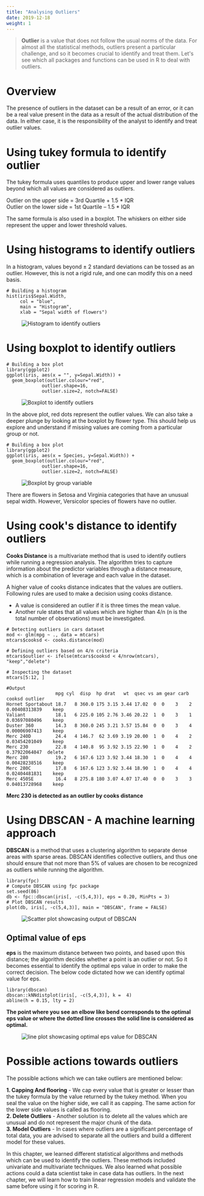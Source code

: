 ```yaml
---
title: "Analysing Outliers"
date: 2019-12-18
weight: 1
---
```


> **Outlier** is a value that does not follow the usual norms of the data. For almost all the statistical methods, outliers present a particular challenge, and so it becomes crucial to identify and treat them. Let's see which all packages and functions can be used in R to deal with outliers.

# Overview
The presence of outliers in the dataset can be a result of an error, or it can be a real value present in the data as a result of the actual distribution of the data. In either case, it is the responsibility of the analyst to identify and treat outlier values.

# Using tukey formula to identify outlier
The tukey formula uses quantiles to produce upper and lower range values beyond which all values are considered as outliers.

Outlier on the upper side = 3rd Quartile + 1.5 * IQR<br/>
Outlier on the lower side = 1st Quartile – 1.5 * IQR

The same formula is also used in a boxplot. The whiskers on either side represent the upper and lower threshold values.

# Using histograms to identify outliers
In a histogram, values beyond ± 2 standard deviations can be tossed as an outlier. However, this is not a rigid rule, and one can modify this on a need basis.

```
# Building a histogram
hist(iris$Sepal.Width,
     col = "blue",
     main = "Histogram",
     xlab = "Sepal width of flowers")
```

<figure>
  <img src="/images/outlier/hist1.jpeg" alt="Histogram to identify outliers">
</figure>

# Using boxplot to identify outliers

```
# Building a box plot
library(ggplot2)
ggplot(iris, aes(x = "", y=Sepal.Width)) +
  geom_boxplot(outlier.colour="red",
             outlier.shape=16,
             outlier.size=2, notch=FALSE)
```

<figure>
  <img src="/images/outlier/boxplot1.jpeg" alt="Boxplot to identify outliers">
</figure>

In the above plot, red dots represent the outlier values. We can also take a deeper plunge by looking at the boxplot by flower type. This should help us explore and understand if missing values are coming from a particular group or not.

```
# Building a box plot
library(ggplot2)
ggplot(iris, aes(x = Species, y=Sepal.Width)) +
  geom_boxplot(outlier.colour="red",
             outlier.shape=16,
             outlier.size=2, notch=FALSE)
```

<figure>
  <img src="/images/outlier/boxplot2.jpeg" alt="Boxplot by group variable">
</figure>

There are flowers in Setosa and Virginia categories that have an unusual sepal width. However, Versicolor species of flowers have no outlier.

# Using cook's distance to identify outliers
**Cooks Distance** is a multivariate method that is used to identify outliers while running a regression analysis. The algorithm tries to capture information about the predictor variables through a distance measure, which is a combination of leverage and each value in the dataset.

A higher value of cooks distance indicates that the values are outliers. Following rules are used to make a decision using cooks distance.

* A value is considered an outlier if it is three times the mean value.
* Another rule states that all values which are higher than 4/n (n is the total number of observations) must be investigated.

```
# Detecting outliers in cars dataset
mod <- glm(mpg ~ ., data = mtcars)
mtcars$cooksd <- cooks.distance(mod)

# Defining outliers based on 4/n criteria
mtcars$outlier <- ifelse(mtcars$cooksd < 4/nrow(mtcars), "keep","delete")

# Inspecting the dataset
mtcars[5:12, ]
```
```
#Output
                  mpg cyl  disp  hp drat   wt  qsec vs am gear carb        cooksd outlier
Hornet Sportabout 18.7   8 360.0 175 3.15 3.44 17.02  0  0    3    2 0.00408313839    keep
Valiant           18.1   6 225.0 105 2.76 3.46 20.22  1  0    3    1 0.03697080496    keep
Duster 360        14.3   8 360.0 245 3.21 3.57 15.84  0  0    3    4 0.00006907413    keep
Merc 240D         24.4   4 146.7  62 3.69 3.19 20.00  1  0    4    2 0.03454201049    keep
Merc 230          22.8   4 140.8  95 3.92 3.15 22.90  1  0    4    2 0.37922064047  delete
Merc 280          19.2   6 167.6 123 3.92 3.44 18.30  1  0    4    4 0.00428238516    keep
Merc 280C         17.8   6 167.6 123 3.92 3.44 18.90  1  0    4    4 0.02404481831    keep
Merc 450SE        16.4   8 275.8 180 3.07 4.07 17.40  0  0    3    3 0.04013728968    keep
```
**Merc 230 is detected as an outlier by cooks distance**

# Using DBSCAN - A machine learning approach
**DBSCAN** is a method that uses a clustering algorithm to separate dense areas with sparse areas. DBSCAN identifies collective outliers, and thus one should ensure that not more than 5% of values are chosen to be recognized as outliers while running the algorithm.

```
library(fpc)
# Compute DBSCAN using fpc package
set.seed(86)
db <- fpc::dbscan(iris[, -c(5,4,3)], eps = 0.20, MinPts = 3)
# Plot DBSCAN results
plot(db, iris[, -c(5,4,3)], main = "DBSCAN", frame = FALSE)
```

<figure>
  <img src="/images/outlier/dbscan1.jpeg" alt="Scatter plot showcasing output of DBSCAN">
</figure>

## Optimal value of **eps**
**eps** is the maximum distance between two points, and based upon this distance; the algorithm decides whether a point is an outlier or not. So it becomes essential to identify the optimal eps value in order to make the correct decision. The below code dictated how we can identify optimal value for eps.

```
library(dbscan)
dbscan::kNNdistplot(iris[, -c(5,4,3)], k =  4)
abline(h = 0.15, lty = 2)
```
**The point where you see an elbow like bend corresponds to the optimal eps value or where the dotted line crosses the solid line is considered as optimal.**


<figure>
  <img src="/images/outlier/dbscan2.jpeg" alt="line plot showcasing optimal eps value for DBSCAN">
</figure>


# Possible actions towards outliers
The possible actions which we can take outliers are mentioned below:

**1. Capping And flooring** - We cap every value that is greater or lesser than the tukey formula by the value returned by the tukey method. When you seal the value on the higher side, we call it as capping. The same action for the lower side values is called as flooring.<br/>
**2. Delete Outliers** - Another solution is to delete all the values which are unusual and do not represent the major chunk of the data.<br/>
**3. Model Outliers** - In cases where outliers are a significant percentage of total data, you are advised to separate all the outliers and build a different model for these values.

In this chapter, we learned different statistical algorithms and methods which can be used to identify the outliers. These methods included univariate and multivariate techniques. We also learned what possible actions could a data scientist take in case data has outliers. In the next chapter, we will learn how to train linear regression models and validate the same before using it for scoring in R.
